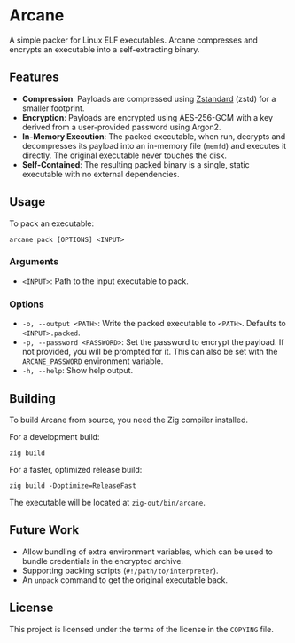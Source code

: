 # Arcane

A simple packer for Linux ELF executables. Arcane compresses and encrypts an executable into a self-extracting binary.

## Features

* **Compression**: Payloads are compressed using [Zstandard](https://facebook.github.io/zstd/) (zstd) for a smaller footprint.
* **Encryption**: Payloads are encrypted using AES-256-GCM with a key derived from a user-provided password using Argon2.
* **In-Memory Execution**: The packed executable, when run, decrypts and decompresses its payload into an in-memory file (`memfd`) and executes it directly. The original executable never touches the disk.
* **Self-Contained**: The resulting packed binary is a single, static executable with no external dependencies.

## Usage

To pack an executable:

```
arcane pack [OPTIONS] <INPUT>
```

### Arguments

* `<INPUT>`: Path to the input executable to pack.

### Options

* `-o, --output <PATH>`: Write the packed executable to `<PATH>`. Defaults to `<INPUT>.packed`.
* `-p, --password <PASSWORD>`: Set the password to encrypt the payload. If not provided, you will be prompted for it. This can also be set with the `ARCANE_PASSWORD` environment variable.
* `-h, --help`: Show help output.

## Building

To build Arcane from source, you need the Zig compiler installed.

For a development build:
```
zig build
```

For a faster, optimized release build:
```
zig build -Doptimize=ReleaseFast
```

The executable will be located at `zig-out/bin/arcane`.

## Future Work

* Allow bundling of extra environment variables, which can be used to bundle credentials in the encrypted archive.
* Supporting packing scripts (`#!/path/to/interpreter`).
* An `unpack` command to get the original executable back.

## License

This project is licensed under the terms of the license in the `COPYING` file.
